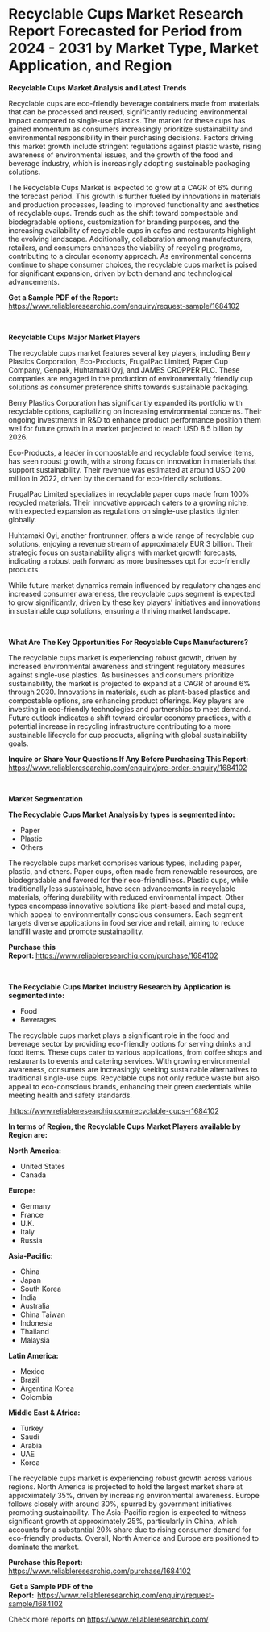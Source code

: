 <p><h1>Recyclable Cups Market Research Report Forecasted for Period from 2024 -  2031 by Market Type, Market Application, and Region</h1></p><p><strong>Recyclable Cups Market Analysis and Latest Trends</strong></p>
<p><p>Recyclable cups are eco-friendly beverage containers made from materials that can be processed and reused, significantly reducing environmental impact compared to single-use plastics. The market for these cups has gained momentum as consumers increasingly prioritize sustainability and environmental responsibility in their purchasing decisions. Factors driving this market growth include stringent regulations against plastic waste, rising awareness of environmental issues, and the growth of the food and beverage industry, which is increasingly adopting sustainable packaging solutions.</p><p>The Recyclable Cups Market is expected to grow at a CAGR of 6% during the forecast period. This growth is further fueled by innovations in materials and production processes, leading to improved functionality and aesthetics of recyclable cups. Trends such as the shift toward compostable and biodegradable options, customization for branding purposes, and the increasing availability of recyclable cups in cafes and restaurants highlight the evolving landscape. Additionally, collaboration among manufacturers, retailers, and consumers enhances the viability of recycling programs, contributing to a circular economy approach. As environmental concerns continue to shape consumer choices, the recyclable cups market is poised for significant expansion, driven by both demand and technological advancements.</p></p>
<p><strong>Get a Sample PDF of the Report:&nbsp;</strong> <a href="https://www.reliableresearchiq.com/enquiry/request-sample/1684102?utm_campaign=1842&utm_medium=2&utm_source=Github&utm_content=ia&utm_term=30122024&utm_id=recyclable-cups">https://www.reliableresearchiq.com/enquiry/request-sample/1684102</a></p>
<p>&nbsp;</p>
<p><strong>Recyclable Cups Major Market Players</strong></p>
<p><p>The recyclable cups market features several key players, including Berry Plastics Corporation, Eco-Products, FrugalPac Limited, Paper Cup Company, Genpak, Huhtamaki Oyj, and JAMES CROPPER PLC. These companies are engaged in the production of environmentally friendly cup solutions as consumer preference shifts towards sustainable packaging.</p><p>Berry Plastics Corporation has significantly expanded its portfolio with recyclable options, capitalizing on increasing environmental concerns. Their ongoing investments in R&D to enhance product performance position them well for future growth in a market projected to reach USD 8.5 billion by 2026.</p><p>Eco-Products, a leader in compostable and recyclable food service items, has seen robust growth, with a strong focus on innovation in materials that support sustainability. Their revenue was estimated at around USD 200 million in 2022, driven by the demand for eco-friendly solutions.</p><p>FrugalPac Limited specializes in recyclable paper cups made from 100% recycled materials. Their innovative approach caters to a growing niche, with expected expansion as regulations on single-use plastics tighten globally.</p><p>Huhtamaki Oyj, another frontrunner, offers a wide range of recyclable cup solutions, enjoying a revenue stream of approximately EUR 3 billion. Their strategic focus on sustainability aligns with market growth forecasts, indicating a robust path forward as more businesses opt for eco-friendly products.</p><p>While future market dynamics remain influenced by regulatory changes and increased consumer awareness, the recyclable cups segment is expected to grow significantly, driven by these key players' initiatives and innovations in sustainable cup solutions, ensuring a thriving market landscape.</p></p>
<p>&nbsp;</p>
<p><strong>What Are The Key Opportunities For Recyclable Cups Manufacturers?</strong></p>
<p><p>The recyclable cups market is experiencing robust growth, driven by increased environmental awareness and stringent regulatory measures against single-use plastics. As businesses and consumers prioritize sustainability, the market is projected to expand at a CAGR of around 6% through 2030. Innovations in materials, such as plant-based plastics and compostable options, are enhancing product offerings. Key players are investing in eco-friendly technologies and partnerships to meet demand. Future outlook indicates a shift toward circular economy practices, with a potential increase in recycling infrastructure contributing to a more sustainable lifecycle for cup products, aligning with global sustainability goals.</p></p>
<p><strong>Inquire or Share Your Questions If Any Before Purchasing This Report:</strong> <a href="https://www.reliableresearchiq.com/enquiry/pre-order-enquiry/1684102?utm_campaign=1842&utm_medium=2&utm_source=Github&utm_content=ia&utm_term=30122024&utm_id=recyclable-cups">https://www.reliableresearchiq.com/enquiry/pre-order-enquiry/1684102</a></p>
<p>&nbsp;</p>
<p><strong>Market Segmentation</strong></p>
<p><strong>The Recyclable Cups Market Analysis by types is segmented into:</strong></p>
<p><ul><li>Paper</li><li>Plastic</li><li>Others</li></ul></p>
<p><p>The recyclable cups market comprises various types, including paper, plastic, and others. Paper cups, often made from renewable resources, are biodegradable and favored for their eco-friendliness. Plastic cups, while traditionally less sustainable, have seen advancements in recyclable materials, offering durability with reduced environmental impact. Other types encompass innovative solutions like plant-based and metal cups, which appeal to environmentally conscious consumers. Each segment targets diverse applications in food service and retail, aiming to reduce landfill waste and promote sustainability.</p></p>
<p><strong>Purchase this Report:&nbsp;</strong><a href="https://www.reliableresearchiq.com/purchase/1684102?utm_campaign=1842&utm_medium=2&utm_source=Github&utm_content=ia&utm_term=30122024&utm_id=recyclable-cups">https://www.reliableresearchiq.com/purchase/1684102</a></p>
<p>&nbsp;</p>
<p><strong>The Recyclable Cups Market Industry Research by Application is segmented into:</strong></p>
<p><ul><li>Food</li><li>Beverages</li></ul></p>
<p><p>The recyclable cups market plays a significant role in the food and beverage sector by providing eco-friendly options for serving drinks and food items. These cups cater to various applications, from coffee shops and restaurants to events and catering services. With growing environmental awareness, consumers are increasingly seeking sustainable alternatives to traditional single-use cups. Recyclable cups not only reduce waste but also appeal to eco-conscious brands, enhancing their green credentials while meeting health and safety standards.</p></p>
<p><a href="https://www.reliableresearchiq.com/recyclable-cups-r1684102?utm_campaign=1842&utm_medium=2&utm_source=Github&utm_content=ia&utm_term=30122024&utm_id=recyclable-cups">&nbsp;https://www.reliableresearchiq.com/recyclable-cups-r1684102</a></p>
<p><strong>In terms of Region, the Recyclable Cups Market Players available by Region are:</strong></p>
<p>
    <p> <strong> North America: </strong>
        <ul>
            <li>United States</li>
            <li>Canada</li>
        </ul>
        </p> 
    <p> <strong> Europe: </strong>
        <ul>
            <li>Germany</li>
            <li>France</li>
            <li>U.K.</li>
            <li>Italy</li>
            <li>Russia</li>
        </ul>
        </p> 
    <p> <strong> Asia-Pacific: </strong>
        <ul>
            <li>China</li>
            <li>Japan</li>
            <li>South Korea</li>
            <li>India</li>
            <li>Australia</li>
            <li>China Taiwan</li>
            <li>Indonesia</li>
            <li>Thailand</li>
            <li>Malaysia</li>
        </ul>
        </p> 
    <p> <strong> Latin America: </strong>
        <ul>
            <li>Mexico</li>
            <li>Brazil</li>
            <li>Argentina Korea</li>
            <li>Colombia</li>
        </ul>
        </p> 
    <p> <strong> Middle East & Africa: </strong>
        <ul>
            <li>Turkey</li>
            <li>Saudi</li>
            <li>Arabia</li>
            <li>UAE</li>
            <li>Korea</li>
        </ul>
    </p>
    </p>
<p><p>The recyclable cups market is experiencing robust growth across various regions. North America is projected to hold the largest market share at approximately 35%, driven by increasing environmental awareness. Europe follows closely with around 30%, spurred by government initiatives promoting sustainability. The Asia-Pacific region is expected to witness significant growth at approximately 25%, particularly in China, which accounts for a substantial 20% share due to rising consumer demand for eco-friendly products. Overall, North America and Europe are positioned to dominate the market.</p></p>
<p><strong>Purchase this Report: </strong><a href="https://www.reliableresearchiq.com/purchase/1684102?utm_campaign=1842&utm_medium=2&utm_source=Github&utm_content=ia&utm_term=30122024&utm_id=recyclable-cups">https://www.reliableresearchiq.com/purchase/1684102</a></p>
<p>&nbsp;<strong>Get a Sample PDF of the Report:&nbsp;&nbsp;</strong><a href="https://www.reliableresearchiq.com/enquiry/request-sample/1684102?utm_campaign=1842&utm_medium=2&utm_source=Github&utm_content=ia&utm_term=30122024&utm_id=recyclable-cups">https://www.reliableresearchiq.com/enquiry/request-sample/1684102</a></p>
<p><strong></strong></p>
<p>Check more reports on <a href="https://www.reliableresearchiq.com/?utm_campaign=1842&utm_medium=2&utm_source=Github&utm_content=ia&utm_term=30122024&utm_id=recyclable-cups">https://www.reliableresearchiq.com/</a></p>